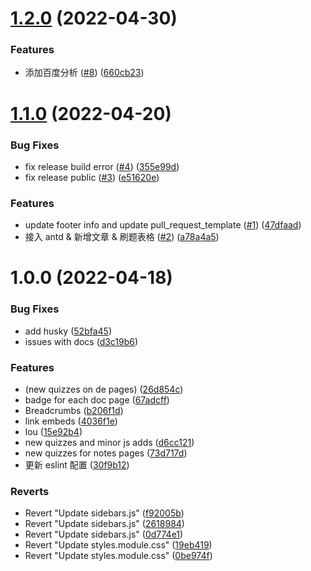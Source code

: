 # [1.2.0](https://github.com/LionCubFrontEnd/docs/compare/v1.1.0...v1.2.0) (2022-04-30)


### Features

* 添加百度分析 ([#8](https://github.com/LionCubFrontEnd/docs/issues/8)) ([660cb23](https://github.com/LionCubFrontEnd/docs/commit/660cb23244a74a3dd155227713c5f22831976ea8))

# [1.1.0](https://github.com/LionCubFrontEnd/docs/compare/v1.0.0...v1.1.0) (2022-04-20)


### Bug Fixes

* fix release build error ([#4](https://github.com/LionCubFrontEnd/docs/issues/4)) ([355e99d](https://github.com/LionCubFrontEnd/docs/commit/355e99dc3e3dbcef7af21e680492c5d0f8c37b02))
* fix release public ([#3](https://github.com/LionCubFrontEnd/docs/issues/3)) ([e51620e](https://github.com/LionCubFrontEnd/docs/commit/e51620ef0d8d06d1a987cc89ccc90fb1c83bf090))


### Features

* update footer info and update pull_request_template ([#1](https://github.com/LionCubFrontEnd/docs/issues/1)) ([47dfaad](https://github.com/LionCubFrontEnd/docs/commit/47dfaad6257d5eaa657ce0175e089fe97efec8ed))
* 接入 antd & 新增文章 & 刷题表格 ([#2](https://github.com/LionCubFrontEnd/docs/issues/2)) ([a78a4a5](https://github.com/LionCubFrontEnd/docs/commit/a78a4a5e1d2019ddf1c6b84f88968de6d7637ea0))

# 1.0.0 (2022-04-18)


### Bug Fixes

* add husky ([52bfa45](https://github.com/LionCubFrontEnd/docs/commit/52bfa45eb8a9b05d7f92b391a21ac1e5b37c2f48))
* issues with docs ([d3c19b6](https://github.com/LionCubFrontEnd/docs/commit/d3c19b682a096dc9f05d871c0fde876ce040361c))


### Features

* (new quizzes on de pages) ([26d854c](https://github.com/LionCubFrontEnd/docs/commit/26d854c7d21f2ccae15926def1ffed324f2bc732))
* badge for each doc page ([67adcff](https://github.com/LionCubFrontEnd/docs/commit/67adcffc636e822815cea93e73f97e8798035164))
* Breadcrumbs ([b206f1d](https://github.com/LionCubFrontEnd/docs/commit/b206f1d7b3f05e57874e30337e9c1eb7b7b796db))
* link embeds ([4036f1e](https://github.com/LionCubFrontEnd/docs/commit/4036f1e77b86b73b8c698fa23db6dc0d00a7a6c2))
* lou ([15e92b4](https://github.com/LionCubFrontEnd/docs/commit/15e92b4587331db3d6e853e51d4a32be9b8f5b34))
* new quizzes and minor js adds ([d6cc121](https://github.com/LionCubFrontEnd/docs/commit/d6cc121f455440b251023957a7a8b4cee33c2280))
* new quizzes for notes pages ([73d717d](https://github.com/LionCubFrontEnd/docs/commit/73d717d28160d97cb0ec672828fd2ee76b8f7227))
* 更新 eslint 配置 ([30f9b12](https://github.com/LionCubFrontEnd/docs/commit/30f9b1276c5dd0cf6c02d1f537519a840160e1e3))


### Reverts

* Revert "Update sidebars.js" ([f92005b](https://github.com/LionCubFrontEnd/docs/commit/f92005b8d94a14d8cad6088071c49f76593fc63e))
* Revert "Update sidebars.js" ([2618984](https://github.com/LionCubFrontEnd/docs/commit/26189846afe571634b0c53f28eab4c2248209903))
* Revert "Update sidebars.js" ([0d774e1](https://github.com/LionCubFrontEnd/docs/commit/0d774e1d28c69d6d0e483dbcabab051b74540c08))
* Revert "Update styles.module.css" ([19eb419](https://github.com/LionCubFrontEnd/docs/commit/19eb419e837e7b29d05da1d24823d1c9429babc1))
* Revert "Update styles.module.css" ([0be974f](https://github.com/LionCubFrontEnd/docs/commit/0be974fa9bf88c49000d1ebaeb7e5302ecdd251d))
